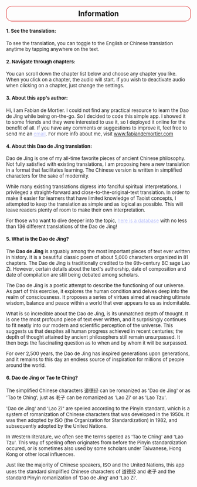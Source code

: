 <font size=2>

<h2 style="text-align:center; padding:8px; border: 1px solid #d90202; border-radius:15px;">
Information
</h2>

#### 1. See the translation:
To see the translation, you can toggle to the English or Chinese translation anytime by tapping anywhere on the text.

#### 2. Navigate through chapters:
You can scroll down the chapter list below and choose any chapter you like. When you click on a chapter, the audio will start. If you wish to deactivate audio when clicking on a chapter, just change the settings.

#### 3. About this app's author:
Hi, I am Fabian de Mortier. I could not find any practical resource to learn the Dao de Jing while being on-the-go. So I decided to code this simple app. I showed it to some friends and they were interested to use it, so I deployed it online for the benefit of all. If you have any comments or suggestions to improve it, feel free to send me an <a href="mailto:info@fabiandemortier.com" style="color:#bbc2fc">email</a>. For more info about me, visit <a href="https://www.fabiandemortier.com" style="color:#bbc2fc">www.fabiandemortier.com</a>

#### 4. About this Dao de Jing translation:
Dao de Jing is one of my all-time favorite pieces of ancient Chinese philosophy. Not fully satisfied with existing translations, I am proposing here a new translation in a format that facilitates learning. The Chinese version is written in simplified characters for the sake of modernity.

While many existing translations digress into fanciful spiritual interpretations, I privileged a straight-forward and close-to-the-original-text translation. In order to make it easier for learners that have limited knowledge of Taoist concepts, I attempted to keep the translation as simple and as logical as possible. This will leave readers plenty of room to make their own interpretation.

For those who want to dive deeper into the topic, <a href="https://terebess.hu/english/tao/_index.html" style="color:#bbc2fc">here is a database</a> with no less than 136 different translations of the Dao de Jing!
 
#### 5. What is the Dao de Jing?
The <b>Dao de Jing</b> is arguably among the most important pieces of text ever written in history. It is a beautiful classic poem of about 5,000 characters organized in 81 chapters. The Dao de Jing is traditionally credited to the 6th-century BC sage Lao Zi. However, certain details about the text's authorship, date of composition and date of compilation are still being debated among scholars. 

The Dao de Jing is a poetic attempt to describe the functioning of our universe. As part of this exercise, it explores the human condition and delves deep into the realm of consciousness. It proposes a series of virtues aimed at reaching ultimate wisdom, balance and peace within a world that ever appears to us as indomitable. 

What is so incredible about the Dao de Jing, is its unmatched depth of thought. It is one the most profound piece of text ever written, and it surprisingly continues to fit neatly into our modern and scientific perception of the universe. This suggests us that despites all human progress achieved in recent centuries; the depth of thought attained by ancient philosophers still remain unsurpassed. It then begs the fascinating question as to when and by whom it will be surpassed. 

For over 2,500 years, the Dao de Jing has inspired generations upon generations, and it remains to this day an endless source of inspiration for millions of people around the world. 

#### 6. Dao de Jing or Tao te Ching?

The simplified Chinese characters 道德经 can be romanized as 'Dao de Jing' or as 'Tao te Ching', just as 老子 can be romanized as 'Lao Zi' or as 'Lao Tzu'. 

'Dao de Jing' and 'Lao Zi" are spelled according to the Pinyin standard, which is a system of romanization of Chinese characters that was developed in the 1950s. It was then adopted by ISO (the Organization for Standardization) in 1982, and subsequently adopted by the United Nations. 

In Western literature, we often see the terms spelled as 'Tao te Ching' and 'Lao Tzu'. This way of spelling often originates from before the Pinyin standardization occured, or is sometimes also used by some scholars under Taiwanese, Hong Kong or other local influences. 

Just like the majority of Chinese speakers, ISO and the United Nations, this app uses the standard simplified Chinese characters of 道德经 and 老子  and the standard Pinyin romanization of 'Dao de Jing' and 'Lao Zi'.

</font>
</p>
